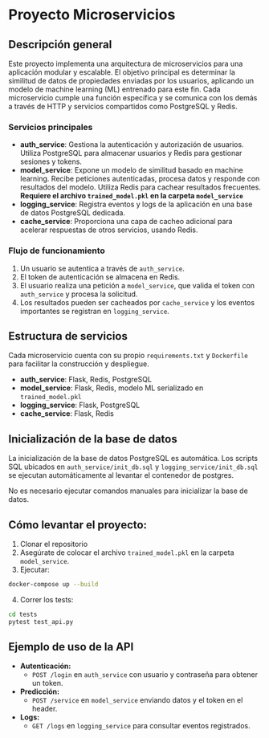 # Proyecto Microservicios

## Descripción general

Este proyecto implementa una arquitectura de microservicios para una aplicación modular y escalable. El objetivo principal es determinar la similitud de datos de propiedades enviadas por los usuarios, aplicando un modelo de machine learning (ML) entrenado para este fin. Cada microservicio cumple una función específica y se comunica con los demás a través de HTTP y servicios compartidos como PostgreSQL y Redis.

### Servicios principales

- **auth_service**: Gestiona la autenticación y autorización de usuarios. Utiliza PostgreSQL para almacenar usuarios y Redis para gestionar sesiones y tokens.
- **model_service**: Expone un modelo de similitud basado en machine learning. Recibe peticiones autenticadas, procesa datos y responde con resultados del modelo. Utiliza Redis para cachear resultados frecuentes. **Requiere el archivo `trained_model.pkl` en la carpeta `model_service`**
- **logging_service**: Registra eventos y logs de la aplicación en una base de datos PostgreSQL dedicada.
- **cache_service**: Proporciona una capa de cacheo adicional para acelerar respuestas de otros servicios, usando Redis.

### Flujo de funcionamiento

1. Un usuario se autentica a través de `auth_service`.
2. El token de autenticación se almacena en Redis.
3. El usuario realiza una petición a `model_service`, que valida el token con `auth_service` y procesa la solicitud.
4. Los resultados pueden ser cacheados por `cache_service` y los eventos importantes se registran en `logging_service`.

## Estructura de servicios

Cada microservicio cuenta con su propio `requirements.txt` y `Dockerfile` para facilitar la construcción y despliegue.

- **auth_service**: Flask, Redis, PostgreSQL
- **model_service**: Flask, Redis, modelo ML serializado en `trained_model.pkl`
- **logging_service**: Flask, PostgreSQL
- **cache_service**: Flask, Redis

## Inicialización de la base de datos

La inicialización de la base de datos PostgreSQL es automática. Los scripts SQL ubicados en `auth_service/init_db.sql` y `logging_service/init_db.sql` se ejecutan automáticamente al levantar el contenedor de postgres.

No es necesario ejecutar comandos manuales para inicializar la base de datos.

## Cómo levantar el proyecto:

1. Clonar el repositorio
2. Asegúrate de colocar el archivo `trained_model.pkl` en la carpeta `model_service`.
3. Ejecutar:

```bash
docker-compose up --build
```

4. Correr los tests:

```bash
cd tests
pytest test_api.py
```

## Ejemplo de uso de la API

- **Autenticación:**
  - `POST /login` en `auth_service` con usuario y contraseña para obtener un token.
- **Predicción:**
  - `POST /service` en `model_service` enviando datos y el token en el header.
- **Logs:**
  - `GET /logs` en `logging_service` para consultar eventos registrados.


